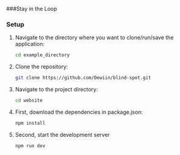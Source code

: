 ###Stay in the Loop

### Setup
1. Navigate to the directory where you want to clone/run/save the application:
    ```sh
    cd example_directory
    ```
2. Clone the repository:
    ```sh
    git clone https://github.com/Dewiin/blind-spot.git
    ```
3. Navigate to the project directory:
    ```sh
    cd website
    ```
4. First, download the dependencies in package.json:
    ```sh
    npm install
    ```
5. Second, start the development server
    ```sh
    npm run dev
    ```

